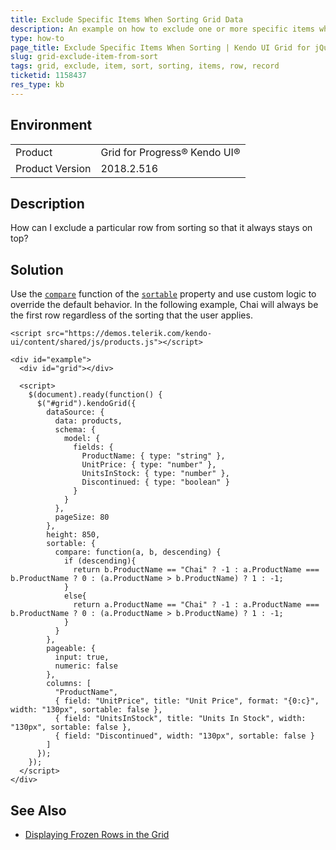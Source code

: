 ```yaml
---
title: Exclude Specific Items When Sorting Grid Data
description: An example on how to exclude one or more specific items when the user sorts data in the Kendo UI Grid.
type: how-to
page_title: Exclude Specific Items When Sorting | Kendo UI Grid for jQuery
slug: grid-exclude-item-from-sort
tags: grid, exclude, item, sort, sorting, items, row, record
ticketid: 1158437
res_type: kb
---
```


## Environment

<table>
 <tr>
  <td>Product</td>
  <td>Grid for Progress® Kendo UI®</td>
 </tr>
 <tr>
	 <td>Product Version</td>
	 <td>2018.2.516</td>
 </tr>
</table>

## Description

How can I exclude a particular row from sorting so that it always stays on top?

## Solution

Use the [`compare`](https://docs.telerik.com/kendo-ui/api/javascript/ui/grid/configuration/columns.sortable#columns.sortable.compare) function of the [`sortable`](https://docs.telerik.com/kendo-ui/api/javascript/ui/grid/configuration/columns.sortable#columns.sortable) property and use custom logic to override the default behavior. In the following example, Chai will always be the first row regardless of the sorting that the user applies.

```dojo
<script src="https://demos.telerik.com/kendo-ui/content/shared/js/products.js"></script>

<div id="example">
  <div id="grid"></div>

  <script>
    $(document).ready(function() {
      $("#grid").kendoGrid({
        dataSource: {
          data: products,
          schema: {
            model: {
              fields: {
                ProductName: { type: "string" },
                UnitPrice: { type: "number" },
                UnitsInStock: { type: "number" },
                Discontinued: { type: "boolean" }
              }
            }
          },
          pageSize: 80
        },
        height: 850,
        sortable: {
          compare: function(a, b, descending) {
            if (descending){
              return b.ProductName == "Chai" ? -1 : a.ProductName === b.ProductName ? 0 : (a.ProductName > b.ProductName) ? 1 : -1;
            }
            else{
              return a.ProductName == "Chai" ? -1 : a.ProductName === b.ProductName ? 0 : (a.ProductName > b.ProductName) ? 1 : -1;
            }
          }
        },
        pageable: {
          input: true,
          numeric: false
        },
        columns: [
          "ProductName",
          { field: "UnitPrice", title: "Unit Price", format: "{0:c}", width: "130px", sortable: false },
          { field: "UnitsInStock", title: "Units In Stock", width: "130px", sortable: false },
          { field: "Discontinued", width: "130px", sortable: false }
        ]
      });
    });
  </script>
</div>
```

## See Also

* [Displaying Frozen Rows in the Grid](https://docs.telerik.com/kendo-ui/knowledge-base/grid-frozen-rows)
